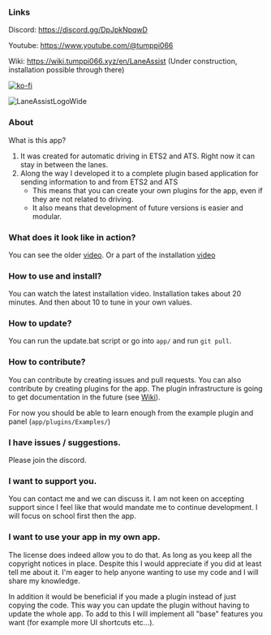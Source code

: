 ### Links

Discord: https://discord.gg/DpJpkNpqwD

Youtube: https://www.youtube.com/@tumppi066

Wiki: https://wiki.tumppi066.xyz/en/LaneAssist (Under construction, installation possible through there)

[![ko-fi](https://ko-fi.com/img/githubbutton_sm.svg)](https://ko-fi.com/E1E1NOC3P)

![LaneAssistLogoWide](https://github.com/Tumppi066/Euro-Truck-Simulator-2-Lane-Assist/assets/83072683/d6b32c3a-955e-432b-8c6a-95ac0623190a)


### About

What is this app?
1. It was created for automatic driving in ETS2 and ATS. Right now it can stay in between the lanes.
2. Along the way I developed it to a complete plugin based application for sending information to and from ETS2 and ATS
    - This means that you can create your own plugins for the app, even if they are not related to driving.
    - It also means that development of future versions is easier and modular.


### What does it look like in action?

You can see the older [video](https://www.youtube.com/watch?v=oHBFTHrOqCU).
Or a part of the installation [video](https://youtu.be/ILLqHix_D8o?t=518)



### How to use and install?

You can watch the latest installation video. Installation takes about 20 minutes. And then about 10 to tune in your own values.


### How to update?

You can run the update.bat script or go into `app/` and run `git pull`.


### How to contribute?

You can contribute by creating issues and pull requests. You can also contribute by creating plugins for the app.
The plugin infrastructure is going to get documentation in the future (see [Wiki](https://wiki.tumppi066.xyz/en/LaneAssist)).

For now you should be able to learn enough from the example plugin and panel (`app/plugins/Examples/`)


### I have issues / suggestions.

Please join the discord. 


### I want to support you.

You can contact me and we can discuss it. I am not keen on accepting support since I feel like that would mandate me to continue development.
I will focus on school first then the app.


### I want to use your app in my own app.

The license does indeed allow you to do that. As long as you keep all the copyright notices in place. Despite this I would appreciate if you did at least tell me about it. I'm eager to help anyone wanting to use my code and I will share my knowledge.

In addition it would be beneficial if you made a plugin instead of just copying the code. This way you can update the plugin without having to update the whole app.
To add to this I will implement all "base" features you want (for example more UI shortcuts etc...).

